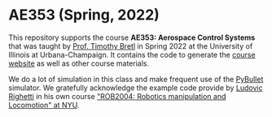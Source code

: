 # AE353 (Spring, 2022)

This repository supports the course **AE353: Aerospace Control Systems** that was taught by [Prof. Timothy Bretl](https://aerospace.illinois.edu/directory/profile/tbretl) in Spring 2022 at the University of Illinois at Urbana-Champaign. It contains the code to generate the [course website](https://tbretl.github.io/ae353-sp21/) as well as other course materials.

We do a lot of simulation in this class and make frequent use of the [PyBullet](https://pybullet.org) simulator. We gratefully acknowledge the example code provide by [Ludovic Righetti](https://engineering.nyu.edu/faculty/ludovic-righetti) in his own course ["ROB2004: Robotics manipulation and Locomotion" at NYU](https://github.com/righetti/ROB2004).
